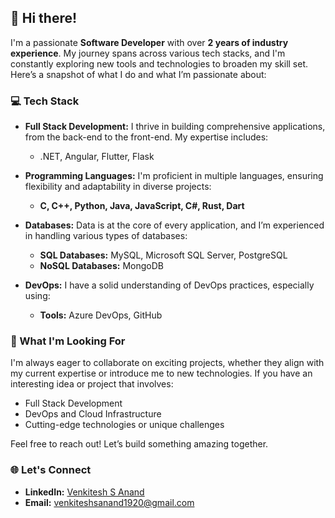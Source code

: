 ## 👋 Hi there!

I'm a passionate **Software Developer** with over **2 years of industry experience**. My journey spans across various tech stacks, and I'm constantly exploring new tools and technologies to broaden my skill set. Here’s a snapshot of what I do and what I’m passionate about:

### 💻 Tech Stack

- **Full Stack Development:** I thrive in building comprehensive applications, from the back-end to the front-end. My expertise includes:
  - .NET, Angular, Flutter, Flask

- **Programming Languages:** I'm proficient in multiple languages, ensuring flexibility and adaptability in diverse projects:
  - **C, C++, Python, Java, JavaScript, C#, Rust, Dart**

- **Databases:** Data is at the core of every application, and I’m experienced in handling various types of databases:
  - **SQL Databases:** MySQL, Microsoft SQL Server, PostgreSQL
  - **NoSQL Databases:** MongoDB

- **DevOps:** I have a solid understanding of DevOps practices, especially using:
  - **Tools:** Azure DevOps, GitHub

### 🚀 What I'm Looking For

I'm always eager to collaborate on exciting projects, whether they align with my current expertise or introduce me to new technologies. If you have an interesting idea or project that involves:

- Full Stack Development
- DevOps and Cloud Infrastructure
- Cutting-edge technologies or unique challenges

Feel free to reach out! Let’s build something amazing together.

### 🌐 Let's Connect

- **LinkedIn:** [Venkitesh S Anand](https://www.linkedin.com/in/venkitesh-s-anand-858ba418a/)
- **Email:** [venkiteshsanand1920@gmail.com](mailto:venkiteshsanand1920@gmail.com)

